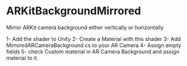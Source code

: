 # ARKitBackgroundMirrored
Mirror ARKit camera background either vertically or horizontally

1- Add the shader to Unity
2- Create a Material with this shader
3- Add MirroredARCameraBackground.cs to your AR Camera 
4- Assign empty fields
5- check Custom material in AR Camera Background and assign material to it.
